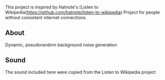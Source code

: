 This project is inspired by Hatnote's [Listen to Wikipedia(https://github.com/hatnote/listen-to-wikipedia) Project for people without consistent internet connections.

## About

Dynamic, pseudorandom background noise generation

## Sound

The sound included here were copied from the Listen to Wikipedia project
